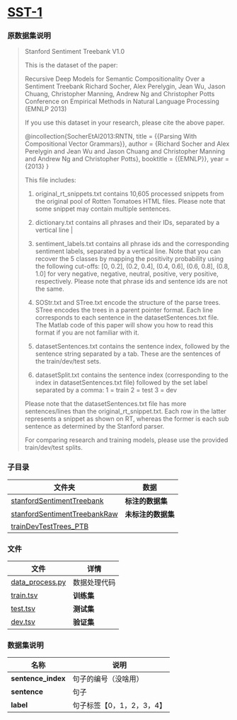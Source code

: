 # [SST-1](https://nlp.stanford.edu/sentiment/)



### 原数据集说明

> Stanford Sentiment Treebank V1.0
>
> This is the dataset of the paper:
>
> Recursive Deep Models for Semantic Compositionality Over a Sentiment Treebank
> Richard Socher, Alex Perelygin, Jean Wu, Jason Chuang, Christopher Manning, Andrew Ng and Christopher Potts
> Conference on Empirical Methods in Natural Language Processing (EMNLP 2013)
>
> If you use this dataset in your research, please cite the above paper.
>
> @incollection{SocherEtAl2013:RNTN,
> title = {{Parsing With Compositional Vector Grammars}},
> author = {Richard Socher and Alex Perelygin and Jean Wu and Jason Chuang and Christopher Manning and Andrew Ng and Christopher Potts},
> booktitle = {{EMNLP}},
> year = {2013}
> }
>
> This file includes:
> 1. original_rt_snippets.txt contains 10,605 processed snippets from the original pool of Rotten Tomatoes HTML files. Please note that some snippet may contain multiple sentences.
>
> 2. dictionary.txt contains all phrases and their IDs, separated by a vertical line |
>
> 3. sentiment_labels.txt contains all phrase ids and the corresponding sentiment labels, separated by a vertical line.
> Note that you can recover the 5 classes by mapping the positivity probability using the following cut-offs:
> [0, 0.2], (0.2, 0.4], (0.4, 0.6], (0.6, 0.8], (0.8, 1.0]
> for very negative, negative, neutral, positive, very positive, respectively.
> Please note that phrase ids and sentence ids are not the same.
>
> 4. SOStr.txt and STree.txt encode the structure of the parse trees. 
> STree encodes the trees in a parent pointer format. Each line corresponds to each sentence in the datasetSentences.txt file. The Matlab code of this paper will show you how to read this format if you are not familiar with it.
>
> 5. datasetSentences.txt contains the sentence index, followed by the sentence string separated by a tab. These are the sentences of the train/dev/test sets.
>
> 6. datasetSplit.txt contains the sentence index (corresponding to the index in datasetSentences.txt file) followed by the set label separated by a comma:
> 	1 = train
> 	2 = test
> 	3 = dev
>
> Please note that the datasetSentences.txt file has more sentences/lines than the original_rt_snippet.txt. 
> Each row in the latter represents a snippet as shown on RT, whereas the former is each sub sentence as determined by the Stanford parser.
>
> For comparing research and training models, please use the provided train/dev/test splits.



### 子目录

| 文件夹                                                       | 数据               |
| ------------------------------------------------------------ | ------------------ |
| [stanfordSentimentTreebank](./stanfordSentimentTreebank)     | **标注的数据集**   |
| [stanfordSentimentTreebankRaw](./stanfordSentimentTreebankRaw) | **未标注的数据集** |
| [trainDevTestTrees_PTB](./trainDevTestTrees_PTB)             |                    |



### 文件

| 文件                               | 详情         |
| ---------------------------------- | ------------ |
| [data_process.py](data_process.py) | 数据处理代码 |
| [train.tsv](train.tsv)             | **训练集**   |
| [test.tsv](test.tsv)               | **测试集**   |
| [dev.tsv](dev.tsv)                 | **验证集**   |



### 数据集说明

| 名称               | 说明                      |
| ------------------ | ------------------------- |
| **sentence_index** | 句子的编号（没啥用）      |
| **sentence**       | 句子                      |
| **label**          | 句子标签【0，1，2，3，4】 |

